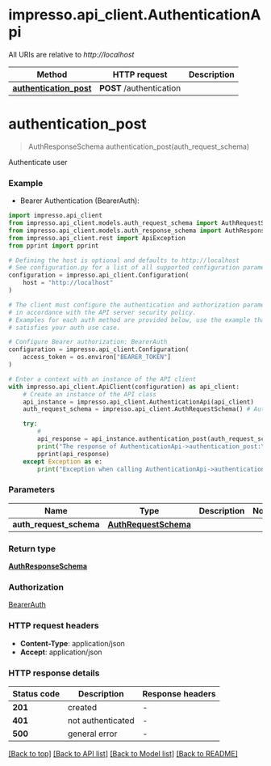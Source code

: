 # impresso.api_client.AuthenticationApi

All URIs are relative to *http://localhost*

Method | HTTP request | Description
------------- | ------------- | -------------
[**authentication_post**](AuthenticationApi.md#authentication_post) | **POST** /authentication | 


# **authentication_post**
> AuthResponseSchema authentication_post(auth_request_schema)



Authenticate user

### Example

* Bearer Authentication (BearerAuth):

```python
import impresso.api_client
from impresso.api_client.models.auth_request_schema import AuthRequestSchema
from impresso.api_client.models.auth_response_schema import AuthResponseSchema
from impresso.api_client.rest import ApiException
from pprint import pprint

# Defining the host is optional and defaults to http://localhost
# See configuration.py for a list of all supported configuration parameters.
configuration = impresso.api_client.Configuration(
    host = "http://localhost"
)

# The client must configure the authentication and authorization parameters
# in accordance with the API server security policy.
# Examples for each auth method are provided below, use the example that
# satisfies your auth use case.

# Configure Bearer authorization: BearerAuth
configuration = impresso.api_client.Configuration(
    access_token = os.environ["BEARER_TOKEN"]
)

# Enter a context with an instance of the API client
with impresso.api_client.ApiClient(configuration) as api_client:
    # Create an instance of the API class
    api_instance = impresso.api_client.AuthenticationApi(api_client)
    auth_request_schema = impresso.api_client.AuthRequestSchema() # AuthRequestSchema | 

    try:
        # 
        api_response = api_instance.authentication_post(auth_request_schema)
        print("The response of AuthenticationApi->authentication_post:\n")
        pprint(api_response)
    except Exception as e:
        print("Exception when calling AuthenticationApi->authentication_post: %s\n" % e)
```



### Parameters


Name | Type | Description  | Notes
------------- | ------------- | ------------- | -------------
 **auth_request_schema** | [**AuthRequestSchema**](AuthRequestSchema.md)|  | 

### Return type

[**AuthResponseSchema**](AuthResponseSchema.md)

### Authorization

[BearerAuth](../README.md#BearerAuth)

### HTTP request headers

 - **Content-Type**: application/json
 - **Accept**: application/json

### HTTP response details

| Status code | Description | Response headers |
|-------------|-------------|------------------|
**201** | created |  -  |
**401** | not authenticated |  -  |
**500** | general error |  -  |

[[Back to top]](#) [[Back to API list]](../README.md#documentation-for-api-endpoints) [[Back to Model list]](../README.md#documentation-for-models) [[Back to README]](../README.md)


